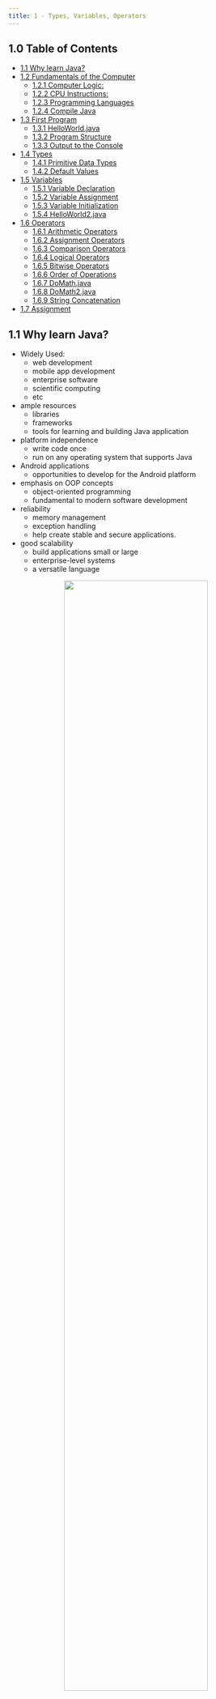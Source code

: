 ```yaml
---
title: 1 - Types, Variables, Operators
---
```


## 1.0 Table of Contents<!-- omit from toc -->

- [1.1 Why learn Java?](#11-why-learn-java)
- [1.2 Fundamentals of the Computer](#12-fundamentals-of-the-computer)
  - [1.2.1 Computer Logic:](#121-computer-logic)
  - [1.2.2 CPU Instructions:](#122-cpu-instructions)
  - [1.2.3 Programming Languages](#123-programming-languages)
  - [1.2.4 Compile Java](#124-compile-java)
- [1.3 First Program](#13-first-program)
  - [1.3.1 HelloWorld.java](#131-helloworldjava)
  - [1.3.2 Program Structure](#132-program-structure)
  - [1.3.3 Output to the Console](#133-output-to-the-console)
- [1.4 Types](#14-types)
  - [1.4.1 Primitive Data Types](#141-primitive-data-types)
  - [1.4.2 Default Values](#142-default-values)
- [1.5 Variables](#15-variables)
  - [1.5.1 Variable Declaration](#151-variable-declaration)
  - [1.5.2 Variable Assignment](#152-variable-assignment)
  - [1.5.3 Variable Initialization](#153-variable-initialization)
  - [1.5.4 HelloWorld2.java](#154-helloworld2java)
- [1.6 Operators](#16-operators)
  - [1.6.1 Arithmetic Operators](#161-arithmetic-operators)
  - [1.6.2 Assignment Operators](#162-assignment-operators)
  - [1.6.3 Comparison Operators](#163-comparison-operators)
  - [1.6.4 Logical Operators](#164-logical-operators)
  - [1.6.5 Bitwise Operators](#165-bitwise-operators)
  - [1.6.6 Order of Operations](#166-order-of-operations)
  - [1.6.7 DoMath.java](#167-domathjava)
  - [1.6.8 DoMath2.java](#168-domath2java)
  - [1.6.9 String Concatenation](#169-string-concatenation)
- [1.7 Assignment](#17-assignment)

## 1.1 Why learn Java?

- Widely Used:
  - web development
  - mobile app development
  - enterprise software
  - scientific computing
  - etc
- ample resources
  - libraries
  - frameworks
  - tools for learning and building Java application
- platform independence
  - write code once
  - run on any operating system that supports Java
- Android applications
  - opportunities to develop for the Android platform
- emphasis on OOP concepts
  - object-oriented programming
  - fundamental to modern software development
- reliability
  - memory management
  - exception handling
  - help create stable and secure applications.
- good scalability
  - build applications small or large
  - enterprise-level systems
  - a versatile language

<p style="text-align:center"><img src="images/1.1.jpg" width="75%"></p>

## 1.2 Fundamentals of the Computer

### 1.2.1 Computer Logic:

[![](https://mermaid.ink/img/pako:eNo9kE9rhDAQxb9KmNMKrjUa_yRbCq17Weiyy5a9FC9BoxvQRGJsa8Xv3rSlZQ4z8_jNezALVLoWwKDp9Ht148ai58uuVAg9bko4il6buQQP3W-3D-jJSYVQ1vAOnY2uxDhK1aKrkhZtivPV-ycLRx7UMNm702RdQ5vDyUN78SbdkaN24EMvTM9l7bKX77wS7E30ogTmRldqdQyfrH6ZVQXMmkn4MA01t2IveWt4D6zh3ejUgatXrfs_yK3AFvgAhkkSRCTHeURpnoU0iXyYgZGQBpRkMc5wGKcxTZPVh88fhzDIEhxjkmc5SeOMJNgHUUurzfH3T5VWjWxh_QLfCl1e?type=png)](https://mermaid.live/edit#pako:eNo9kE9rhDAQxb9KmNMKrjUa_yRbCq17Weiyy5a9FC9BoxvQRGJsa8Xv3rSlZQ4z8_jNezALVLoWwKDp9Ht148ai58uuVAg9bko4il6buQQP3W-3D-jJSYVQ1vAOnY2uxDhK1aKrkhZtivPV-ycLRx7UMNm702RdQ5vDyUN78SbdkaN24EMvTM9l7bKX77wS7E30ogTmRldqdQyfrH6ZVQXMmkn4MA01t2IveWt4D6zh3ejUgatXrfs_yK3AFvgAhkkSRCTHeURpnoU0iXyYgZGQBpRkMc5wGKcxTZPVh88fhzDIEhxjkmc5SeOMJNgHUUurzfH3T5VWjWxh_QLfCl1e)

### 1.2.2 CPU Instructions:

```java
z=x+y;
```

```
LOAD x
ADD  y
STORE z
```

### 1.2.3 Programming Languages

- High-level languages
  - Java
  - Python
  - C++
  - C#
  - etc
- wasier to understand than assembly
- must be translate to machine code to run

### 1.2.4 Compile Java

- Java is a compiled language
- Java source code is compiled into bytecode
  [![](https://mermaid.ink/img/pako:eNpFkM1uwjAQhF_F2lOQAgrGzo-pKhU4VeVSpB6QLyvHNKmcGBmnLY3y7nVAEbfd2W9Wo-lB2VKDgJOxP6pC58nb-1q2hLxEEl7xG8nBdk5psg0ciRZfQZpJmJGn-fyZbCZoa5tzbbQj0QioB7ENxObqtbrblcHL5XHdTf6P2vkODdmjqupW39-M3BpiaLRrsC5Dyn5MJsFXutESRBhLfcLOeAmyHQKKnbeHa6tAeNfpGLpziV7vavx02IA4obkE9Yzt0dpmgsIKoodfEDxfJFmRJnmerFLK0jSGKwhG2SJnWcE5Leiy4HSI4e_mT4K-LChnOVtxyjNexKDL2lu3v9d6a3f4B4ukavI?type=png)](https://mermaid.live/edit#pako:eNpFkM1uwjAQhF_F2lOQAgrGzo-pKhU4VeVSpB6QLyvHNKmcGBmnLY3y7nVAEbfd2W9Wo-lB2VKDgJOxP6pC58nb-1q2hLxEEl7xG8nBdk5psg0ciRZfQZpJmJGn-fyZbCZoa5tzbbQj0QioB7ENxObqtbrblcHL5XHdTf6P2vkODdmjqupW39-M3BpiaLRrsC5Dyn5MJsFXutESRBhLfcLOeAmyHQKKnbeHa6tAeNfpGLpziV7vavx02IA4obkE9Yzt0dpmgsIKoodfEDxfJFmRJnmerFLK0jSGKwhG2SJnWcE5Leiy4HSI4e_mT4K-LChnOVtxyjNexKDL2lu3v9d6a3f4B4ukavI)

## 1.3 First Program

go to [repl.it](https://repl.it/) and create a new Java project

### 1.3.1 HelloWorld.java

```java
public class HelloWorld {
  public static void main(String[] args) {
    System.out.println("Hello World");
  }
}
```

### 1.3.2 Program Structure

```java
class CLASSNAME{
  public static void main(String[] args) {
    // code goes here
  }
}
```

### 1.3.3 Output to the Console

```java
System.out.println("some string");
```

## 1.4 Types

- Java is a statically typed language
  - variables must be declared before they can be used

### 1.4.1 Primitive Data Types

| Type        | Description              | Size    | Range                                                   |
| ----------- | ------------------------ | ------- | ------------------------------------------------------- |
| byte        | 8-bit signed integer     | 1 byte  | -128 to 127                                             |
| short       | 16-bit signed integer    | 2 bytes | -32,768 to 32,767                                       |
| **int**     | 32-bit signed integer    | 4 bytes | -2,147,483,648 to 2,147,483,647                         |
| long        | 64-bit signed integer    | 8 bytes | -9,223,372,036,854,775,808 to 9,223,372,036,854,775,807 |
| float       | 32-bit floating point    | 4 bytes | 3.4e-038 to 3.4e+038                                    |
| **double**  | 64-bit floating point    | 8 bytes | 1.7e-308 to 1.7e+308                                    |
| **boolean** | true or false            | 1 bit   | true or false                                           |
| **char**    | 16-bit unicode character | 2 bytes | 0 to 65,535                                             |

on top of these, Java have support for a character string type, called String

### 1.4.2 Default Values

| Type    | Default Value |
| ------- | ------------- |
| byte    | 0             |
| short   | 0             |
| int     | 0             |
| long    | 0L            |
| float   | 0.0f          |
| double  | 0.0d          |
| boolean | false         |
| char    | '\u0000'      |
| String  | null          |

## 1.5 Variables

variables are named location that stores a value of one particular type

### 1.5.1 Variable Declaration

```java
type name;
```

Example:

```java
int x;
String foo;
```

### 1.5.2 Variable Assignment

```java
name = value;
```

Example:

```java
int x;
x = 5;

String foo;
foo = "bar";
```

### 1.5.3 Variable Initialization

```java
type name = value;
```

Example:

```java
int x = 5;

String foo = "bar";
```

### 1.5.4 HelloWorld2.java

```java
public class HelloWorld2 {
  public static void main(String[] args) {
    String message = "Hello World";
    System.out.println(message);
    message = "Hello World 2";
    System.out.println(message);
  }
}
```

## 1.6 Operators

symbols that perform operations on operands
operands are variables and values that operators act on

### 1.6.1 Arithmetic Operators

| Operator | Description    | Example |
| -------- | -------------- | ------- |
| +        | addition       | x + y   |
| -        | subtraction    | x - y   |
| \*       | multiplication | x \* y  |
| /        | division       | x / y   |
| %        | modulus        | x % y   |
| ++       | increment      | x++     |
| --       | decrement      | x--     |

### 1.6.2 Assignment Operators

| Operator | Description         | Example |
| -------- | ------------------- | ------- |
| =        | assign              | x = y   |
| +=       | add and assign      | x += y  |
| -=       | subtract and assign | x -= y  |
| \*=      | multiply and assign | x \*= y |
| /=       | divide and assign   | x /= y  |
| %=       | modulus and assign  | x %= y  |
| ...      | ...                 | ...     |

### 1.6.3 Comparison Operators

| Operator | Description              | Example |
| -------- | ------------------------ | ------- |
| ==       | equal to                 | x == y  |
| !=       | not equal to             | x != y  |
| >        | greater than             | x > y   |
| <        | less than                | x < y   |
| >=       | greater than or equal to | x >= y  |
| <=       | less than or equal to    | x <= y  |

### 1.6.4 Logical Operators

| Operator | Description | Example           |
| -------- | ----------- | ----------------- |
| &&       | logical and | x > 0 && x < 10   |
| \|\|     | logical or  | x < 0 \|\| x > 10 |
| !        | logical not | !(x == y)         |

### 1.6.5 Bitwise Operators

| Operator | Description          | Example |
| -------- | -------------------- | ------- |
| &        | bitwise and          | x & y   |
| \|       | bitwise or           | x \| y  |
| ^        | bitwise xor          | x ^ y   |
| ~        | bitwise compliment   | ~x      |
| <<       | left shift           | x << 2  |
| >>       | right shift          | x >> 2  |
| >>>      | unsigned right shift | x >>> 2 |
| ...      | ...                  | ...     |

### 1.6.6 Order of Operations

The standard order of operations in math

1. Parentheses
2. Multiplication and Division
3. Addition and Subtraction

### 1.6.7 DoMath.java

```java
class DoMath{
  public static void main(String[] arguments){
    double score = 1.0 + 2.0 * 3.0;
    SSystem.out.println(score);
    score = score / 2.0;
    System.out.println(score);
  }
}
```

### 1.6.8 DoMath2.java

```java
class DoMath2{
  public static void main(String[] arguments){
    double score = 1.0 + 2.0 * 3.0;
    System.out.println(score);
    double score2 = score / 2.0;
    System.out.println(score);
    System.out.println(score2);
  }
}
```

### 1.6.9 String Concatenation

you can use the + operator to concatenate strings

```java
String message = "Hello" + " " + "World";
message += "!";
//message = "Hello World!"
```

## 1.7 Assignment

Compute the position of a falling object and print it

- use the equation
- `position = 0.5 * g * time * time + initialVelocity * time + initialPosition`
- where `g` is the gravity constant `-9.8 m/s^2`
- `position` is in meters
- `time` is in seconds
- `initialVelocity` is in meters per second
- `initialPosition` is in meters

if `time` is 10 seconds, `initialVelocity` is 0, and `initialPosition` is 0, then the position should be `-490.0m`

```java
class FallingObject{
  public static void main(String[] args){
    /*
     * Steps to solve the problem
     *  1. Declare variables
     *  2. Assign values to variables
     *  3. Compute the position
     *  4. Print the result
     */
  }
}
```

[**Return to Top**](#10-Table-of-Contents)

[**Return to Main Page**](index)
